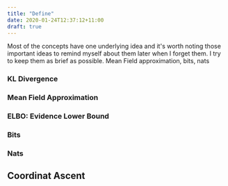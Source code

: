 ```yaml
---
title: "Define"
date: 2020-01-24T12:37:12+11:00
draft: true
---
```


Most of the concepts have one underlying idea and it's worth noting those important ideas to remind myself about them later when I forget them. I try to keep them as brief as possible.
Mean Field approximation, bits, nats

<!--more-->

### KL Divergence

### Mean Field Approximation

### ELBO: Evidence Lower Bound

### Bits

### Nats

## Coordinat Ascent
